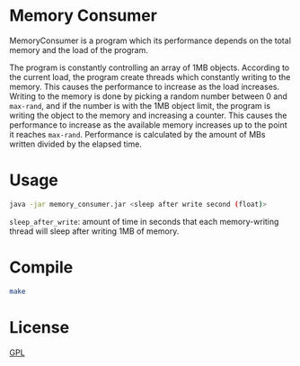 # Memory Consumer

MemoryConsumer is a program which its performance depends on the
total memory and the load of the program.

The program is constantly controlling an array of 1MB objects.
According to the current load, the program create threads which
constantly writing to the memory. This causes the performance to
increase as the load increases.
Writing to the memory is done by picking a random number between 0 and
`max-rand`, and if the number is with the 1MB object limit, the
program is writing the object to the memory and increasing a counter.
This causes the performance to increase as the available memory
increases up to the point it reaches `max-rand`.
Performance is calculated by the amount of MBs written divided by the elapsed time.

# Usage

```bash
java -jar memory_consumer.jar <sleep after write second (float)>
```

`sleep_after_write`: amount of time in seconds that each memory-writing thread will sleep after writing 1MB of memory.

# Compile
```bash
make
```

# License
[GPL](LICENSE.txt)